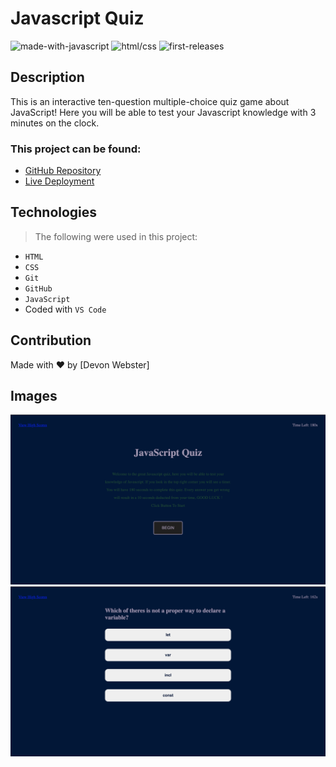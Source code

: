 # Javascript Quiz
![made-with-javascript](https://img.shields.io/badge/Made%20With-JAVASCRIPT-yellow) ![html/css](https://img.shields.io/badge/-HTML%2FCSS-blue) ![first-releases](https://img.shields.io/badge/Version-1.1-orange)  


## Description 
This is an interactive ten-question multiple-choice quiz game about JavaScript! 
 Here you will be able to test your Javascript knowledge with 3 minutes on the clock.

 ### This project can be found:

- [GitHub Repository](https://github.com/codemasterdev/javascript-quiz)
- [Live Deployment](https://codemasterdev.github.io/javascript-quiz/)

## Technologies

> The following were used in this project:

- `HTML`
- `CSS`
- `Git`
- `GitHub`
- `JavaScript`
- Coded with `VS Code`

## Contribution
Made with ❤️ by [Devon Webster]

## Images

![](assets/images/quiz.png)
![](assets/images/quiz-2.png)

